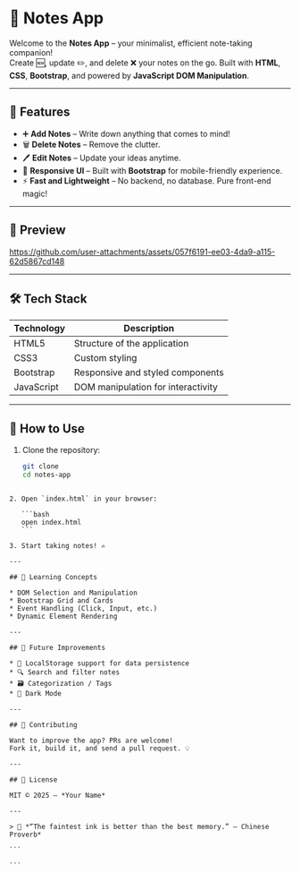 
# 📝 Notes App

Welcome to the **Notes App** – your minimalist, efficient note-taking companion!  
Create 🆕, update ✏️, and delete ❌ your notes on the go. Built with **HTML**, **CSS**, **Bootstrap**, and powered by **JavaScript DOM Manipulation**.

---

## 🚀 Features

- ➕ **Add Notes** – Write down anything that comes to mind!
- 🗑️ **Delete Notes** – Remove the clutter.
- 🖊️ **Edit Notes** – Update your ideas anytime.
- 🎨 **Responsive UI** – Built with **Bootstrap** for mobile-friendly experience.
- ⚡ **Fast and Lightweight** – No backend, no database. Pure front-end magic!

---

## 📸 Preview

>

https://github.com/user-attachments/assets/057f6191-ee03-4da9-a115-62d5867cd148



---

## 🛠️ Tech Stack

| Technology | Description                      |
|------------|----------------------------------|
| HTML5      | Structure of the application     |
| CSS3       | Custom styling                   |
| Bootstrap  | Responsive and styled components |
| JavaScript | DOM manipulation for interactivity |

---

## 📂 How to Use

1. Clone the repository:
   ```bash
   git clone 
   cd notes-app
````

2. Open `index.html` in your browser:

   ```bash
   open index.html
   ```

3. Start taking notes! ✍️

---

## 🧠 Learning Concepts

* DOM Selection and Manipulation
* Bootstrap Grid and Cards
* Event Handling (Click, Input, etc.)
* Dynamic Element Rendering

---

## 📌 Future Improvements

* 💾 LocalStorage support for data persistence
* 🔍 Search and filter notes
* 🗃️ Categorization / Tags
* 🌙 Dark Mode

---

## 🙌 Contributing

Want to improve the app? PRs are welcome!
Fork it, build it, and send a pull request. 💡

---

## 📃 License

MIT © 2025 — *Your Name*

---

> 🧠 *“The faintest ink is better than the best memory.” — Chinese Proverb*

```

```

